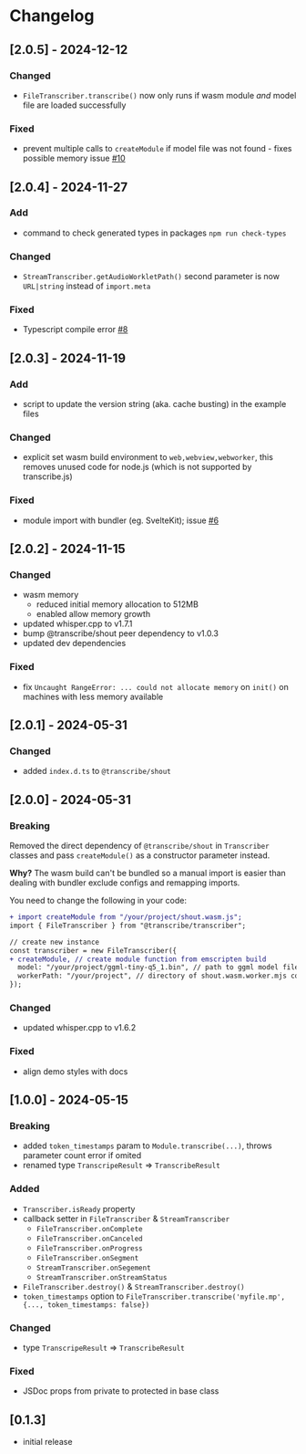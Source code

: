 # Changelog

## [2.0.5] - 2024-12-12

### Changed

- `FileTranscriber.transcribe()` now only runs if wasm module _and_ model file are loaded successfully

### Fixed

- prevent multiple calls to `createModule` if model file was not found - fixes possible memory issue [#10](https://github.com/TranscribeJs/transcribe.js/issues/10)

## [2.0.4] - 2024-11-27

### Add

- command to check generated types in packages `npm run check-types`

### Changed

- `StreamTranscriber.getAudioWorkletPath()` second parameter is now `URL|string` instead of `import.meta`

### Fixed

- Typescript compile error [#8](https://github.com/TranscribeJs/transcribe.js/issues/8)

## [2.0.3] - 2024-11-19

### Add

- script to update the version string (aka. cache busting) in the example files

### Changed

- explicit set wasm build environment to `web,webview,webworker`, this removes unused code for node.js (which is not supported by transcribe.js)

### Fixed

- module import with bundler (eg. SvelteKit); issue [#6](https://github.com/TranscribeJs/transcribe.js/issues/6)

## [2.0.2] - 2024-11-15

### Changed

- wasm memory
  - reduced initial memory allocation to 512MB
  - enabled allow memory growth
- updated whisper.cpp to v1.7.1
- bump @transcribe/shout peer dependency to v1.0.3
- updated dev dependencies

### Fixed

- fix `Uncaught RangeError: ... could not allocate memory` on `init()` on machines with less memory available

## [2.0.1] - 2024-05-31

### Changed

- added `index.d.ts` to `@transcribe/shout`

## [2.0.0] - 2024-05-31

### Breaking

Removed the direct dependency of `@transcribe/shout` in `Transcriber` classes and pass `createModule()` as a constructor parameter instead.

**Why?** The wasm build can't be bundled so a manual import is easier than dealing with bundler exclude configs and remapping imports.

You need to change the following in your code:

```diff
+ import createModule from "/your/project/shout.wasm.js";
import { FileTranscriber } from "@transcribe/transcriber";

// create new instance
const transcriber = new FileTranscriber({
+ createModule, // create module function from emscripten build
  model: "/your/project/ggml-tiny-q5_1.bin", // path to ggml model file
  workerPath: "/your/project", // directory of shout.wasm.worker.mjs copied before
});
```

### Changed

- updated whisper.cpp to v1.6.2

### Fixed

- align demo styles with docs

## [1.0.0] - 2024-05-15

### Breaking

- added `token_timestamps` param to `Module.transcribe(...)`, throws parameter count error if omited
- renamed type `TranscripeResult` => `TranscribeResult`

### Added

- `Transcriber.isReady` property
- callback setter in `FileTranscriber` & `StreamTranscriber`
  - `FileTranscriber.onComplete`
  - `FileTranscriber.onCanceled`
  - `FileTranscriber.onProgress`
  - `FileTranscriber.onSegment`
  - `StreamTranscriber.onSegement`
  - `StreamTranscriber.onStreamStatus`
- `FileTranscriber.destroy()` & `StreamTranscriber.destroy()`
- `token_timestamps` option to `FileTranscriber.transcribe('myfile.mp', {..., token_timestamps: false})`

### Changed

- type `TranscripeResult` => `TranscribeResult`

### Fixed

- JSDoc props from private to protected in base class

## [0.1.3]

- initial release

